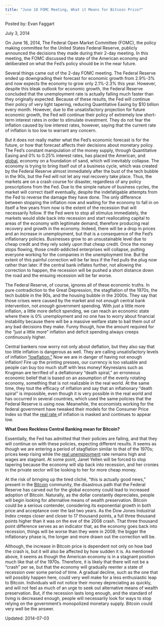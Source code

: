 ```yaml
---
title: "June 18 FOMC Meeting, What it Means for Bitcoin Price?"
---
```


Posted by: Evan Faggart

<span>July 3, 2014</span>
    

<p>On June 18, 2014, The Federal Open Market Committee (FOMC), the policy making committee for the United States Federal Reserve, publicly announced the decisions they made during their 2-day meeting. In this meeting, the FOMC discussed the state of the American economy and deliberated on what the Fed&#8217;s policy should be in the near future.</p>
<p>Several things came out of the 2-day FOMC meeting. The Federal Reserve ended up downgrading their forecast for economic growth from 2.9%-3% and now expects the economy to grow only 2.1%-2.3% this year. However, despite this bleak outlook for economic growth, the Federal Reserve concluded that the unemployment rate is actually falling much faster than they originally expected. Because of these results, the Fed will continue their policy of very light tapering, reducing Quantitative Easing by $10 billion every month. However, due to the unsatisfactory projection for future economic growth, the Fed will continue their policy of extremely low short-term interest rates in order to stimulate investment. They do not fear the inflation caused by low interest rates, however, saying that the current rate of inflation is too low to warrant any concern.</p>
<p>But it does not really matter what the Fed&#8217;s economic forecast is for the future, or how that forecast affects their decisions about monetary policy. The Fed&#8217;s constant manipulation of the money supply, through Quantitative Easing and 0% to 0.25% interest rates, has placed the American, and <a href="http://mises.org/daily/6692/Fiat-Money-and-Business-Cycles-in-Emerging-Markets">global</a>, economy on a foundation of sand, which will inevitably collapse. The economy is trying to bring itself out of a business cycle, which was created by the Federal Reserve almost immediately after the bust of the tech bubble in the 90s, but the Fed will not let any real recovery take place. Thus, the markets are on a crash course for disaster, regardless of any policy prescriptions from the Fed. Due to the simple nature of business cycles, the market will correct itself eventually, despite the indefatigable attempts from the Fed to reverse the damage they have done. The only difference between stopping the inflation now and waiting for the economy to fall in on itself a few years from now is the extent of the recession that will necessarily follow. If the Fed were to stop all stimulus immediately, the markets would slide back into recession and start reallocating capital to areas of the economy with legitimate demand, therefore producing real recovery and growth in the economy. Indeed, there will be a drop in prices and an increase in unemployment, but that is a consequence of the Fed&#8217;s inflationary policies. Businesses grow to an unsustainable level due to cheap credit and they rely solely upon that cheap credit. Once the money stops flowing, those credit-addicted enterprises will collapse, putting everyone working for the companies in the unemployment line. But the extent of this painful correction will be far less if the Fed pulls the plug now rather than later. If the central bank inflates further, not allowing the correction to happen, the recession will be pushed a short distance down the road and the ensuing recession will be far worse.</p>
<p>The Federal Reserve, of course, ignores all of these economic truths. In pure contradiction to the Great Depression, the stagflation of the 1970s, the tech bubble in the 90s, and the housing bubble in the 2000s. They say that those crises were caused by the market and not <em>enough</em> central bank intervention, not <em>enough </em>government spending. With just a little more inflation, a little more deficit spending, we can reach an economic state where there is 0% unemployment and no one has to worry about financial instability because there will be a massive welfare state to bail them out of any bad decisions they make. Funny though, how the amount required for the “just a little more” inflation and deficit spending always creeps continuously higher.</p>
<p>Central bankers now worry not only about deflation, but they also say that too little inflation is dangerous as well. They are calling unsatisfactory levels of inflation <a href="http://krugman.blogs.nytimes.com/2014/05/10/already-in-the-lowflation-trap/">“lowflation.”</a> Now we are in danger of having not enough inflation! Fire up the printing presses, our currency is too valuable and people can buy too much stuff with less money! Keynesians such as Krugman are terrified of a deflationary “death spiral,” an erroneous economic belief that is based on an assumption of the evenly rotating economy, something that is not realizable in the real world. At the same time, they tout the efficacy of inflation and say that an inflationary “death spiral” is impossible, even though it is very possible in the real world and has occurred in several countries, which used the same policies that the Federal Reserve is using now. Meanwhile, the economists working for the federal government have tweaked their models for the Consumer Price Index so that the <a href="http://www.forbes.com/sites/perianneboring/2014/02/03/if-you-want-to-know-the-real-rate-of-inflation-dont-bother-with-the-cpi/">real rate </a>of inflation is masked and continues to appear low.</p>
<p><strong>What Does Reckless Central Banking mean for Bitcoin?</strong></p>
<p>Essentially, the Fed has admitted that their policies are failing, and that they will continue on with these policies, expecting different results. It seems as though we are entering a period of stagflation similar to that of the 1970s; prices keep rising while the <a href="http://www.forbes.com/sites/dandiamond/2013/07/05/why-the-real-unemployment-rate-is-higher-than-you-think/">real unemployment</a> rate remains high and wages are stagnant. At some point, Janet Yellen will be forced to stop tapering because the economy will slip back into recession, and her cronies in the private sector will be looking to her for more cheap money.</p>
<p>At the risk of bringing up the tired cliché, “this is actually good news,” present in the <a href="tag/bitcoin/">Bitcoin</a> community, the disastrous path that the Federal Reserve has carved out for the global economy could lead to increased adoption of Bitcoin. Naturally, as the dollar constantly depreciates, people will begin looking for alternative means of wealth preservation. Bitcoin could be a serious contender, considering its exponential growth in both price and acceptance over the last two years. As the Dow Jones Industrial Index creeps closer and closer to 17 thousand points, a full three thousand points higher than it was on the eve of the 2008 crash. That three thousand point difference serves as an indicator that, as the economy goes back into recession, things will be worse than they were in 2008; the bigger the inflationary phase is, the longer and more drawn out the correction will be.</p>
<p>Although, the increase in Bitcoin price is dependent not only on how bad the crash is, but it will also be affected by how sudden it is. As mentioned above, it seems as though the American economy is in a stagnant position much like that of the 1970s. Therefore, it is likely that there will not be a “crash” per se, but that the economy will gradually reenter a state of recession over some period of time. A gradual decline, such as the one that will possibly happen here, could very well make for a less enthusiastic leap to Bitcoin. Individuals will not notice their money depreciating as quickly, and will not feel as much of an urge to seek out alternative means of wealth preservation. But, if the recession lasts long enough, and the standard of living is decreased enough, people will necessarily look for ways to stop relying on the government&#8217;s monopolized monetary supply. Bitcoin could very well be the answer.</p>

Updated: 2014-07-03    
    